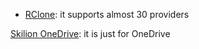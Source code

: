 - [RClone](https://rclone.org/): it supports almost 30 providers


[Skilion OneDrive](https://github.com/skilion/onedrive): it is just for OneDrive
